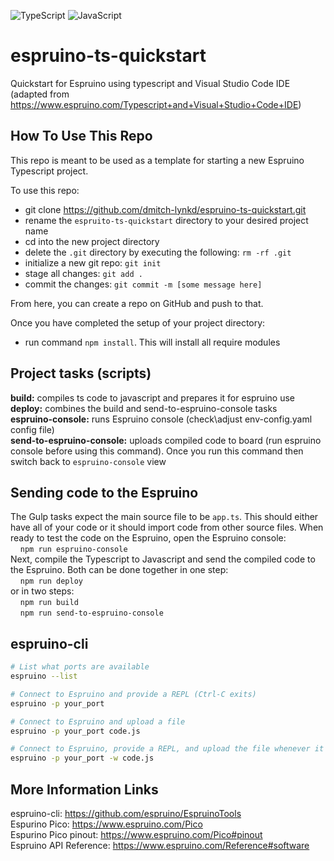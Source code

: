 ![TypeScript](https://badges.frapsoft.com/typescript/code/typescript.png?v=101) ![JavaScript](https://badges.frapsoft.com/javascript/code/javascript.png?v=101)
# espruino-ts-quickstart

Quickstart for Espruino using typescript and Visual Studio Code IDE<br />
(adapted from https://www.espruino.com/Typescript+and+Visual+Studio+Code+IDE)

## How To Use This Repo

This repo is meant to be used as a template for starting a new Espruino Typescript project.

To use this repo:

- git clone https://github.com/dmitch-lynkd/espruino-ts-quickstart.git
- rename the `espruito-ts-quickstart` directory to your desired project name
- cd into the new project directory
- delete the `.git` directory by executing the following: `rm -rf .git`
- initialize a new git repo: `git init`
- stage all changes: `git add .`
- commit the changes: `git commit -m [some message here]`

From here, you can create a repo on GitHub and push to that.

Once you have completed the setup of your project directory:

- run command `npm install`. This will install all require modules

## Project tasks (scripts)
**build:** compiles ts code to javascript and prepares it for espruino use<br />
**deploy:** combines the build and send-to-espruino-console tasks<br />
**espruino-console:** runs Espruino console (check\adjust env-config.yaml config file)<br />
**send-to-espruino-console:** uploads compiled code to board (run espruino console before using this command). Once you run this command then switch back to `espruino-console` view<br />

## Sending code to the Espruino
The Gulp tasks expect the main source file to be `app.ts`. This should either have all of your code or it should import code from other source files. When ready to test the code on the Espruino, open the Espruino console:<br />
&nbsp;&nbsp;&nbsp;&nbsp;```npm run espruino-console```<br />
Next, compile the Typescript to Javascript and send the compiled code to the Espruino. Both can be done together in one step:<br />
&nbsp;&nbsp;&nbsp;&nbsp;```npm run deploy```<br />
or in two steps:<br />
&nbsp;&nbsp;&nbsp;&nbsp;```npm run build```<br />
&nbsp;&nbsp;&nbsp;&nbsp;```npm run send-to-espruino-console```<br />

## espruino-cli
```bash
# List what ports are available
espruino --list

# Connect to Espruino and provide a REPL (Ctrl-C exits)
espruino -p your_port

# Connect to Espruino and upload a file
espruino -p your_port code.js

# Connect to Espruino, provide a REPL, and upload the file whenever it changes
espruino -p your_port -w code.js
```

## More Information Links
espruino-cli: https://github.com/espruino/EspruinoTools<br />
Espurino Pico: https://www.espruino.com/Pico<br />
Espurino Pico pinout: https://www.espruino.com/Pico#pinout<br />
Espruino API Reference: https://www.espruino.com/Reference#software<br />
